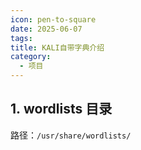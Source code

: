```yaml
---
icon: pen-to-square
date: 2025-06-07
tags: 
title: KALI自带字典介绍
category:
  - 项目
---
```


## 1. **wordlists 目录**

路径：`/usr/share/wordlists/`